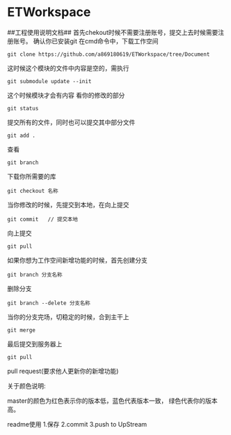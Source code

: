 ETWorkspace
===========
##工程使用说明文档##
首先chekout时候不需要注册账号，提交上去时候需要注册账号。
确认你已安装git
在cmd命令中，下载工作空间
```
git clone https://github.com/a869180619/ETWorkspace/tree/Document
```
 这时候这个模块的文件中内容是空的，需执行
```
git submodule update --init 
```
这个时候模块才会有内容
看你的修改的部分
```
git status
```
提交所有的文件，同时也可以提交其中部分文件
```
git add .
```
查看
```
git branch
```
下载你所需要的库
```
git checkout 名称
```
当你修改的时候，先提交到本地，在向上提交
```
git commit   // 提交本地
```
向上提交
```
git pull
```
如果你想为工作空间新增功能的时候，首先创建分支
```
git branch 分支名称 
```
删除分支
```
git branch --delete 分支名称
```
当你的分支完场，切稳定的时候，合到主干上
```
git merge
```
最后提交到服务器上
```
git pull
```
pull request(要求他人更新你的新增功能)    

关于颜色说明:   

master的颜色为红色表示你的版本低，蓝色代表版本一致，
绿色代表你的版本高。    
      
readme使用
1.保存
2.commit
3.push to UpStream